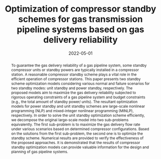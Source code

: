 ---
title: "Optimization of compressor standby schemes for gas transmission pipeline systems based on gas delivery reliability"
tags: []
authors: ['Qian Chen', 'Lili Zuo', 'Changchun Wu', 'Yun Li', 'Kaixun Hua', 'Mahdi Mehrtash', 'Yankai Cao']
publication_types: []
publication: "*Reliability Engineering & System Safety 221, 108351*"
abstract: "To guarantee the gas delivery reliability of a gas pipeline system, some standby compressor units or standby powers are typically installed in a compressor station. A reasonable compressor standby scheme plays a vital role in the efficient operation of compressor stations. This paper presents two standby scheme optimization models considering various normal and failure scenarios for two standby modes: unit standby and power standby, respectively. The proposed models aim to maximize the gas delivery reliability subjected to rigorous operating constraints of a gas pipeline system and budget constraints (e.g., the total amount of standby power/ units). The resultant optimization models for power standby and unit standby schemes are large-scale nonlinear programming (NLP) and mixed-integer nonlinear programming (MINLP), respectively. In order to solve the unit standby optimization scheme efficiently, we decompose the original large-scale model into two sub-problems equivalently. The first sub-problem is to maximize the gas delivery flow rate under various scenarios based on determined compressor configurations. Based on the solutions from the first sub-problem, the second one is to optimize the standby scheme. Numerical results are provided to verify the effectiveness of the proposed approaches. It is demonstrated that the results of compressor standby optimization models can provide valuable information for the design and planning of gas pipeline systems."
date: "2022-05-01"
publishDate: "2022-05-01"
url_pdf: "https://scholar.google.ca/citations?view_op=view_citation&hl=zh-CN&user=M-s3mjAAAAAJ&pagesize=80&citation_for_view=M-s3mjAAAAAJ:mB3voiENLucC"
featured: false
projects: []
slides: ""
---